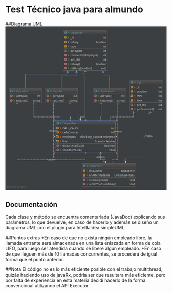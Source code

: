 # Test Técnico java para almundo

##Diagrama UML
![Diagrama UML](uml_diagram.png?raw=true)

## Documentación
Cada clase y método se encuentra comentariada (JavaDoc) explicando sus parámetros, lo que devuelve, en caso de hacerlo
y además se diseño un diagrama UML con el plugin para IntellIJidea simpleUML

##Puntos extras
*En caso de que no exista ningún empleado libre, la llamada entrante será almacenada en una lista enlazada en forma de cola LIFO, para luego ser atendida cuando se libere algún empleado.
*En caso de que lleguen más de 10 llamadas concurrentes, se procederá de igual forma que el punto anterior.

##Nota
El código no es lo más eficiente posible con el trabajo multithread, quizás haciendo uso de javaRx, podría ser que resultara más eficiente, pero por falta de experiencia en esta materia decidí hacerlo de la forma convencional utilizando el API Executor.



